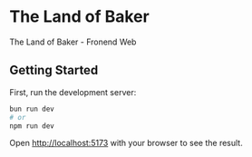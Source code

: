 # The Land of Baker

The Land of Baker - Fronend Web

## Getting Started

First, run the development server:

```bash
bun run dev
# or
npm run dev
```

Open [http://localhost:5173](http://localhost:5173) with your browser to see the result.
